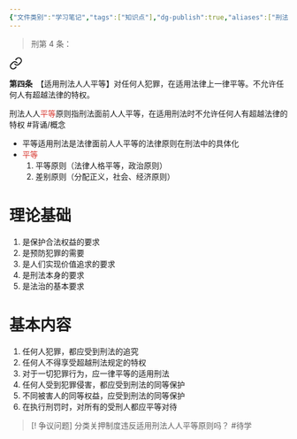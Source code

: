 ```yaml
---
{"文件类别":"学习笔记","tags":["知识点"],"dg-publish":true,"aliases":["刑法人人平等原则"],"permalink":"/学习笔记studyup/知识点cheese/平等使用刑法原则/","dgPassFrontmatter":true,"created":"2024-09-22T17:02:31.543+08:00","updated":"2024-10-15T16:59:55.178+08:00"}
---
```


>刑第 4 条：
<div class="transclusion internal-embed is-loaded"><a class="markdown-embed-link" href="////#t4" aria-label="Open link"><svg xmlns="http://www.w3.org/2000/svg" width="24" height="24" viewBox="0 0 24 24" fill="none" stroke="currentColor" stroke-width="2" stroke-linecap="round" stroke-linejoin="round" class="svg-icon lucide-link"><path d="M10 13a5 5 0 0 0 7.54.54l3-3a5 5 0 0 0-7.07-7.07l-1.72 1.71"></path><path d="M14 11a5 5 0 0 0-7.54-.54l-3 3a5 5 0 0 0 7.07 7.07l1.71-1.71"></path></svg></a><div class="markdown-embed">



**第四条**　【适用刑法人人平等】对任何人犯罪，在适用法律上一律平等。不允许任何人有超越法律的特权。 

</div></div>


刑法人人<font color="#d83931">平等</font>原则指刑法面前人人平等，在适用刑法时不允许任何人有超越法律的特权 #背诵/概念 
- 平等适用刑法是法律面前人人平等的法律原则在刑法中的具体化
- <font color="#d83931">平等</font>
	1. 平等原则（法律人格平等，政治原则）
	2. 差别原则（分配正义，社会、经济原则）
# 理论基础
1. 是保护合法权益的要求
2. 是预防犯罪的需要
3. 是人们实现价值追求的要求
4. 是刑法本身的要求
5. 是法治的基本要求
# 基本内容
1. 任何人犯罪，都应受到刑法的追究
2. 任何人不得享受超越刑法规定的特权
3. 对于一切犯罪行为，应一律平等的适用刑法
4. 任何人受到犯罪侵害，都应受到刑法的同等保护
5. 不同被害人的同等权益，应受到刑法的同等保护
6. 在执行刑罚时，对所有的受刑人都应平等对待
>[! 争议问题] 
>分类关押制度违反适用刑法人人平等原则吗？ #待学 